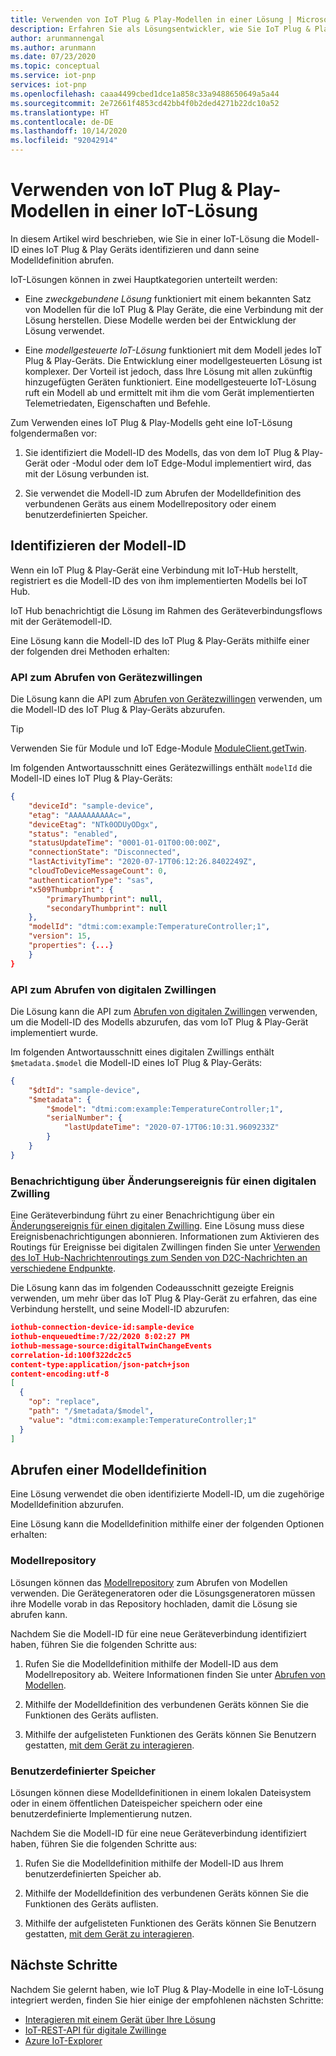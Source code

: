 ```yaml
---
title: Verwenden von IoT Plug & Play-Modellen in einer Lösung | Microsoft-Dokumentation
description: Erfahren Sie als Lösungsentwickler, wie Sie IoT Plug & Play-Modelle in Ihrer IoT-Lösung verwenden.
author: arunmannengal
ms.author: arunmann
ms.date: 07/23/2020
ms.topic: conceptual
ms.service: iot-pnp
services: iot-pnp
ms.openlocfilehash: caaa4499cbed1dce1a858c33a9488650649a5a44
ms.sourcegitcommit: 2e72661f4853cd42bb4f0b2ded4271b22dc10a52
ms.translationtype: HT
ms.contentlocale: de-DE
ms.lasthandoff: 10/14/2020
ms.locfileid: "92042914"
---
```

# <a name="use-iot-plug-and-play-models-in-an-iot-solution"></a>Verwenden von IoT Plug & Play-Modellen in einer IoT-Lösung

In diesem Artikel wird beschrieben, wie Sie in einer IoT-Lösung die Modell-ID eines IoT Plug & Play Geräts identifizieren und dann seine Modelldefinition abrufen.

IoT-Lösungen können in zwei Hauptkategorien unterteilt werden:

- Eine *zweckgebundene Lösung* funktioniert mit einem bekannten Satz von Modellen für die IoT Plug & Play Geräte, die eine Verbindung mit der Lösung herstellen. Diese Modelle werden bei der Entwicklung der Lösung verwendet.

- Eine *modellgesteuerte IoT-Lösung* funktioniert mit dem Modell jedes IoT Plug & Play-Geräts. Die Entwicklung einer modellgesteuerten Lösung ist komplexer. Der Vorteil ist jedoch, dass Ihre Lösung mit allen zukünftig hinzugefügten Geräten funktioniert. Eine modellgesteuerte IoT-Lösung ruft ein Modell ab und ermittelt mit ihm die vom Gerät implementierten Telemetriedaten, Eigenschaften und Befehle.

Zum Verwenden eines IoT Plug & Play-Modells geht eine IoT-Lösung folgendermaßen vor:

1. Sie identifiziert die Modell-ID des Modells, das von dem IoT Plug & Play-Gerät oder -Modul oder dem IoT Edge-Modul implementiert wird, das mit der Lösung verbunden ist.

1. Sie verwendet die Modell-ID zum Abrufen der Modelldefinition des verbundenen Geräts aus einem Modellrepository oder einem benutzerdefinierten Speicher.

## <a name="identify-model-id"></a>Identifizieren der Modell-ID

Wenn ein IoT Plug & Play-Gerät eine Verbindung mit IoT-Hub herstellt, registriert es die Modell-ID des von ihm implementierten Modells bei IoT Hub.

IoT Hub benachrichtigt die Lösung im Rahmen des Geräteverbindungsflows mit der Gerätemodell-ID.

Eine Lösung kann die Modell-ID des IoT Plug & Play-Geräts mithilfe einer der folgenden drei Methoden erhalten:

### <a name="get-device-twin-api"></a>API zum Abrufen von Gerätezwillingen

Die Lösung kann die API zum [Abrufen von Gerätezwillingen](/java/api/com.microsoft.azure.sdk.iot.device.deviceclient.getdevicetwin?preserve-view=true&view=azure-java-stable) verwenden, um die Modell-ID des IoT Plug & Play-Geräts abzurufen.

> [!TIP]
> Verwenden Sie für Module und IoT Edge-Module [ModuleClient.getTwin](/java/api/com.microsoft.azure.sdk.iot.device.moduleclient.gettwin?preserve-view=true&view=azure-java-stable).

Im folgenden Antwortausschnitt eines Gerätezwillings enthält `modelId` die Modell-ID eines IoT Plug & Play-Geräts:

```json
{
    "deviceId": "sample-device",
    "etag": "AAAAAAAAAAc=",
    "deviceEtag": "NTk0ODUyODgx",
    "status": "enabled",
    "statusUpdateTime": "0001-01-01T00:00:00Z",
    "connectionState": "Disconnected",
    "lastActivityTime": "2020-07-17T06:12:26.8402249Z",
    "cloudToDeviceMessageCount": 0,
    "authenticationType": "sas",
    "x509Thumbprint": {
        "primaryThumbprint": null,
        "secondaryThumbprint": null
    },
    "modelId": "dtmi:com:example:TemperatureController;1",
    "version": 15,
    "properties": {...}
    }
}
```

### <a name="get-digital-twin-api"></a>API zum Abrufen von digitalen Zwillingen

Die Lösung kann die API zum [Abrufen von digitalen Zwillingen](/rest/api/iothub/service/digitaltwin/getdigitaltwin) verwenden, um die Modell-ID des Modells abzurufen, das vom IoT Plug & Play-Gerät implementiert wurde.

Im folgenden Antwortausschnitt eines digitalen Zwillings enthält `$metadata.$model` die Modell-ID eines IoT Plug & Play-Geräts:

```json
{
    "$dtId": "sample-device",
    "$metadata": {
        "$model": "dtmi:com:example:TemperatureController;1",
        "serialNumber": {
            "lastUpdateTime": "2020-07-17T06:10:31.9609233Z"
        }
    }
}
```

### <a name="digital-twin-change-event-notification"></a>Benachrichtigung über Änderungsereignis für einen digitalen Zwilling

Eine Geräteverbindung führt zu einer Benachrichtigung über ein [Änderungsereignis für einen digitalen Zwilling](concepts-digital-twin.md#digital-twin-change-events). Eine Lösung muss diese Ereignisbenachrichtigungen abonnieren. Informationen zum Aktivieren des Routings für Ereignisse bei digitalen Zwillingen finden Sie unter [Verwenden des IoT Hub-Nachrichtenroutings zum Senden von D2C-Nachrichten an verschiedene Endpunkte](../iot-hub/iot-hub-devguide-messages-d2c.md#non-telemetry-events).

Die Lösung kann das im folgenden Codeausschnitt gezeigte Ereignis verwenden, um mehr über das IoT Plug & Play-Gerät zu erfahren, das eine Verbindung herstellt, und seine Modell-ID abzurufen:

```json
iothub-connection-device-id:sample-device
iothub-enqueuedtime:7/22/2020 8:02:27 PM
iothub-message-source:digitalTwinChangeEvents
correlation-id:100f322dc2c5
content-type:application/json-patch+json
content-encoding:utf-8
[
  {
    "op": "replace",
    "path": "/$metadata/$model",
    "value": "dtmi:com:example:TemperatureController;1"
  }
]
```

## <a name="retrieve-a-model-definition"></a>Abrufen einer Modelldefinition

Eine Lösung verwendet die oben identifizierte Modell-ID, um die zugehörige Modelldefinition abzurufen.

Eine Lösung kann die Modelldefinition mithilfe einer der folgenden Optionen erhalten:

### <a name="model-repository"></a>Modellrepository

Lösungen können das [Modellrepository](concepts-model-repository.md) zum Abrufen von Modellen verwenden. Die Gerätegeneratoren oder die Lösungsgeneratoren müssen ihre Modelle vorab in das Repository hochladen, damit die Lösung sie abrufen kann.

Nachdem Sie die Modell-ID für eine neue Geräteverbindung identifiziert haben, führen Sie die folgenden Schritte aus:

1. Rufen Sie die Modelldefinition mithilfe der Modell-ID aus dem Modellrepository ab. Weitere Informationen finden Sie unter [Abrufen von Modellen](/rest/api/iothub/digitaltwinmodelrepositoryservice/getmodelasync/getmodelasync).

1. Mithilfe der Modelldefinition des verbundenen Geräts können Sie die Funktionen des Geräts auflisten.

1. Mithilfe der aufgelisteten Funktionen des Geräts können Sie Benutzern gestatten, [mit dem Gerät zu interagieren](quickstart-service-node.md).

### <a name="custom-store"></a>Benutzerdefinierter Speicher

Lösungen können diese Modelldefinitionen in einem lokalen Dateisystem oder in einem öffentlichen Dateispeicher speichern oder eine benutzerdefinierte Implementierung nutzen.

Nachdem Sie die Modell-ID für eine neue Geräteverbindung identifiziert haben, führen Sie die folgenden Schritte aus:

1. Rufen Sie die Modelldefinition mithilfe der Modell-ID aus Ihrem benutzerdefinierten Speicher ab.

1. Mithilfe der Modelldefinition des verbundenen Geräts können Sie die Funktionen des Geräts auflisten. 

1. Mithilfe der aufgelisteten Funktionen des Geräts können Sie Benutzern gestatten, [mit dem Gerät zu interagieren](quickstart-service-node.md).  

## <a name="next-steps"></a>Nächste Schritte

Nachdem Sie gelernt haben, wie IoT Plug & Play-Modelle in eine IoT-Lösung integriert werden, finden Sie hier einige der empfohlenen nächsten Schritte:

- [Interagieren mit einem Gerät über Ihre Lösung](quickstart-service-node.md)
- [IoT-REST-API für digitale Zwillinge](/rest/api/iothub/service/digitaltwin)
- [Azure IoT-Explorer](howto-use-iot-explorer.md)